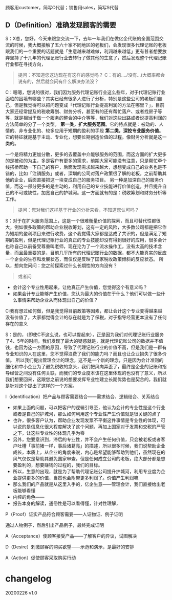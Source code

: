 顾客用customer，简写C代替；销售用sales，简写S代替
## D（Definition）准确发现顾客的需要
S：X总，您好，今天来跟您交流一下，去年一年我们在做亿企代账的全国范围交流的时候，我大概接触了五六十家不同地区的老板们，会发现很多代理记账的老板跟我们的一个重要的话题就是「生意越来越难做，利润越来越低」更有甚者想要放弃坚持了十几年的代理记账行业去转行了做其他的生意了，然后发现整个代理记账行业都在寻找方向，

> 提问：不知道您这边现在有这样的感觉吗？
C：有的..../没有...(大概率都会说有的，然后就会问有什么解决办法没？

C：嗯嗯，您说的很对，我们因为服务代理记账行业这么些年，对于代理记账行业面临的困境有哪些？其实已经有很多人进行了分析，特别是这些公司的老板们自己，但是我觉得可以把问题变成「代理记账行业提高利润的方法在哪里？」，目前大家还经常提及的税收筹划、财务分析，甚至有的还有帮忙落户、或者找房子等等，就是相当于做一个服务的整合的中介等等，我们对这些出路或者说提高利润的方法简单的分了一个类型。
**第一类，扩大服务范围**。它的特点就是：被动的、人情的、非专业化的、较多应用于短期的盈利的手段
**第二类，深挖专业服务价值**。它的特征就是基于主动、专业化，想要长期创造价值的过程。像财务分析就是这一类的。

一个是将精力更加分散，更多的去覆盖中介能够服务的范围，而这方面的扩大更多的是被动的为主，多是客户有更多的需求，前期大家可能没有注意，只是帮忙牵个线搭桥帮助一下自己的客户，后面发现需求越来越大，想想变成自己的业务也是不错的，比如「注销服务」或者，深圳的公司对落户政策很了解的老板，之前帮助其他的企业，后面直接把这一块变成自己的服务项目。
另一种是加深自己的服务价值，而这一部分更多的是主动的，利用自己的专业技能进行价值创造，并且提升自己的不可或缺性，加宽自己的护城河。这一方面就有的是：税收筹划和财务分析等工作。
> 提问：您对我们这样基于行业的分析来看，不知道您认可吗？

S：对于在扩大服务范围上，这是一个很难衡量价值的探索，而且可替代性都很大，例如很多政策的帮助企业税收筹划，这有一定的风险，大多数公司都是把它作为短期的盈利项目来进行收费，这个我觉得大家都是达成了共识的，但是满足了短期的盈利，但是代理记账行业的真正的专业技能却没有得到很好的应用，很多会计也称自己以前备受尊重叫老师，现在沦为了一个流水操作工，没有太高的技术含量，而且最重要的是，目前几乎所有的代理记账行业的数据，都不大能真实的反应一个企业的生存和发展状态，而仅仅是反映了国家税收政策倾斜的反应状态。
所以，想向您问问：您之前探索过什么长期性的方向没有？
> 或者问
- 会计这个专业性用起来，让他真正产生价值，您觉得这个有意义吗？
- 如果会计专业能够产生价值，您认为最大的价值在于什么？他们可以做一些什么事情来帮助企业从而体现出自己的价值？

C:我有想过如何做，但是我觉得目前政策等因素，都让会计这个专业变得越来越没有价值了，大家都觉得会计的存在就是为了保税，对于指导经营更本没有了任何存在的意义

S：是的，（即使C不这么说，也可以提起来），正是因为我们对代理记账行业服务了4、5年的时间，我们发现了最大的疑惑就是，就是代理记账公司的数据并不值钱，也因为这一方面的原因，导致了代理记账行业的价值不高，但是我们是一群有专业知识的人在这里，您不觉得浪费了我们的能力吗？而且也让企业损失了很多价值。
所以我们提出管理会计的理念，这不是一个新的理念，只是因为会计准则的细化和中小企业为了避免税收的念头，我们把风向弄歪了，最终是企业的记账和指导经营之间没有任何关联，而我们的专业度本该在这里体现的也没有了意义，所以我们想要回来，这跟您之前说的想要发挥专业性建立长期优势也是契合的，我们就是针对这个提出了这样的一个方案。

I（identification）把产品与顾客需要结合——需求结合、逻辑结合、关系结合

- 如果上面的问题，可以把客户的逻辑引导至，他认为会计的专业性是这个行业或者是自己的护城河，那么如何利用这个专业性产生价值就是很关键的点了
- 也许，很多客户认为，帮助企业发现发票不平衡这件事情是专业性的体现，可以说的是信息化很大程度解决了这个问题，再加上国家对于发票和交税的严管之下，让这些专业性的体现几乎为零
- 另外，您要意识到，滞后的专业性，并不会产生任何价值，只会被老板或者客户吐槽「事前猪一样，事后诸葛亮」的描述，所以很多时候，我们说帮助企业成长，本质上，从企业的角度来说，内心是希望能够帮助到他们，虽然现在的风气仅仅是帮助其避免国家审查，但是任何成立公司的老板，绝大部分都是想要盈利的，想要赚钱的过程的，我们的目标。
- 所以，生意的出现，就是为了帮助代理记账公司提升护城河，利用专业度为企业提供更多的价值，当然也会附带更多利润了。价值产生利润嘛
- 那么我们的产品就是从这里入手的，亿企生意——管理会计，我们直接给出老板能够看懂
- 内控的角色——
- 报告本身的解读，通俗性是可以看得懂，针对性理解，

P（Proof）证实产品符合顾客需要——人证物证、例子证明

通过人物例子，然后引出产品例子，最终完成证明

A（Acceptance）使顾客接受产品——了解客户的异议，试图解决

D（Desire）刺激顾客的购买欲望——示范和演示，是最好的安排

A（Action）促使顾客采取购买行动

# changelog
20200226 v1.0
